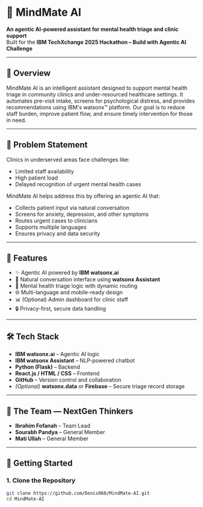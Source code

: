 # 🧠 MindMate AI  
**An agentic AI-powered assistant for mental health triage and clinic support**  
Built for the **IBM TechXchange 2025 Hackathon – Build with Agentic AI Challenge**

---

## 📌 Overview  
MindMate AI is an intelligent assistant designed to support mental health triage in community clinics and under-resourced healthcare settings. It automates pre-visit intake, screens for psychological distress, and provides recommendations using IBM's watsonx™ platform. Our goal is to reduce staff burden, improve patient flow, and ensure timely intervention for those in need.

---

## 🎯 Problem Statement  
Clinics in underserved areas face challenges like:  
- Limited staff availability  
- High patient load  
- Delayed recognition of urgent mental health cases

MindMate AI helps address this by offering an agentic AI that:  
- Collects patient input via natural conversation  
- Screens for anxiety, depression, and other symptoms  
- Routes urgent cases to clinicians  
- Supports multiple languages  
- Ensures privacy and data security

---

## 🔧 Features  
- ✨ Agentic AI powered by **IBM watsonx.ai**  
- 💬 Natural conversation interface using **watsonx Assistant**  
- 🧠 Mental health triage logic with dynamic routing  
- 🌐 Multi-language and mobile-ready design  
- 📊 (Optional) Admin dashboard for clinic staff  
- 🔒 Privacy-first, secure data handling

---

## 🛠 Tech Stack  
- **IBM watsonx.ai** – Agentic AI logic  
- **IBM watsonx Assistant** – NLP-powered chatbot  
- **Python (Flask)** – Backend  
- **React.js / HTML / CSS** – Frontend  
- **GitHub** – Version control and collaboration  
- *(Optional)* **watsonx.data** or **Firebase** – Secure triage record storage

---

## 👥 The Team — NextGen Thinkers  
- **Ibrahim Fofanah** – Team Lead  
- **Sourabh Pandya** – General Member  
- **Mati Ullah** – General Member  

---

## 🚀 Getting Started

### 1. Clone the Repository
```bash
git clone https://github.com/Denis060/MindMate-AI.git
cd MindMate-AI
